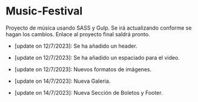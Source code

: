 # Music-Festival

Proyecto de música usando SASS y Gulp. Se irá actualizando conforme se hagan los cambios. Enlace al proyecto final saldrá pronto. 

- [update on 12/7/2023]: Se ha añadido un header.
  
- [update on 12/7/2023]: Se ha añadido un espaciado para el video.
  
- [update on 12/7/2023]: Nuevos formatos de imágenes.  

  
- [update on 14/7/2023]: Nueva Galería.

- [update on 14/7/2023]: Nueva Sección de Boletos y Footer.